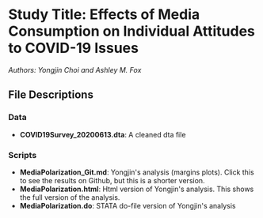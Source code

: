 # Study Title: Effects of Media Consumption on Individual Attitudes to COVID-19 Issues

*Authors: Yongjin Choi and Ashley M. Fox*

## File Descriptions

### Data

* **COVID19Survey_20200613.dta**: A cleaned dta file

### Scripts

* **MediaPolarization_Git.md**: Yongjin's analysis (margins plots). Click this to see the results on Github, but this is a shorter version.
* **MediaPolarization.html**: Html version of Yongjin's analysis. This shows the full version of the analysis.
* **MediaPolarization.do**: STATA do-file version of Yongjin's analysis
